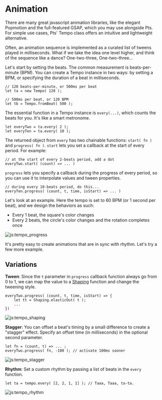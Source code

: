 # Animation

There are many great javascript animation libraries, like the elegant Popmotion and the full-featured GSAP, which you may use alongside Pts. For simple use cases, Pts' Tempo class offers an intuitive and lightweight alternative.

Often, an animation sequence is implemented as a curated list of tweens played in milliseconds. What if we take the idea one level higher, and think of the sequence like a dance? One-two-three, One-two-three...

Let's start by setting the beats. The common measurement is beats-per-minute (BPM). You can create a Tempo instance in two ways: by setting a BPM, or specifying the duration of a beat in milliseconds.

```
// 120 beats-per-minute, or 500ms per beat
let ta = new Tempo( 120 ); 

// 500ms per beat, or 120 BPM
let tb = Tempo.fromBeat( 500 ); 
```

The essential function in a Tempo instance is `every(...)`, which counts the beats for you. It's like a smart metronome.

```
let everyTwo = ta.every( 2 );
let everyTen = ta.every( 10 );
```

The returned object from `every` has two chainable functions: `start( fn )` and `progress( fn )`. `start` lets you set a callback at the start of every period. For example:

```
// at the start of every 2-beats period, add a dot
everyTwo.start( (count) => ... )
```

`progress` lets you specify a callback during the progress of every period, so you can use it to interpolate values and tween properties.

```
// during every 10-beats period, do this...
everyTen.progress( (count, t, time, isStart) => ... ) 
```

Let's look at an example. Here the tempo is set to 60 BPM (or 1 second per beat), and we design the behaviors as such:
- Every 1 beat, the square's color changes
- Every 2 beats, the circle's color changes and the rotation completes once

![js:tempo_progress](./assets/bg.png)

It's pretty easy to create animations that are in sync with rhythm. Let's try a few more example.

## Variations

**Tween**: Since the `t` parameter in `progress` callback function always go from 0 to 1, we can map the value to a [Shaping](../docs/?p=Num_Shaping) function and change the tweening style. 

```
everyTwo.progress( (count, t, time, isStart) => {
    let tt = Shaping.elasticOut( t );
    ...
}) 
```

![js:tempo_shaping](./assets/bg.png)


**Stagger**: You can offset a beat's timing by a small difference to create a "stagger" effect. Specify an offset time (in milliseconds) in the optional second parameter.

```
let fn = (count, t) => ... ;
everyTwo.progress( fn, -100 ); // activate 100ms sooner
```

![js:tempo_stagger](./assets/bg.png)

**Rhythm**: Set a custom rhythm by passing a list of beats in the `every` function.

```
let ta = tempo.every( [2, 2, 1, 1] ); // Taaa, Taaa, ta-ta.
```

![js:tempo_rhythm](./assets/bg.png)

